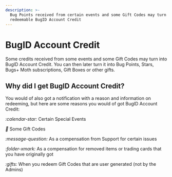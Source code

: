 ```yaml
---
description: >-
  Bug Points received from certain events and some Gift Codes may turn into
  redeemable BugID Account Credit
---
```


# BugID Account Credit

Some credits received from some events and some Gift Codes may turn into BugID Account Credit. You can then later turn it into Bug Points, Stars, Bugs+ Moth subscriptions, Gift Boxes or other gifts.

## Why did I get BugID Account Credit?

You would of also got a notification with a reason and information on redeeming, but here are some reasons you would of got BugID Account Credit:

<i class="fa-calendar-star">:calendar-star:</i> Certain Special Events

<i class="fa-gift">:gift:</i> Some Gift Codes

<i class="fa-message-question">:message-question:</i> As a compensation from Support for certain issues

<i class="fa-folder-xmark">:folder-xmark:</i> As a compensation for removed items or trading cards that you have originally got

<i class="fa-gifts">:gifts:</i> When you redeem Gift Codes that are user generated (not by the Admins)
